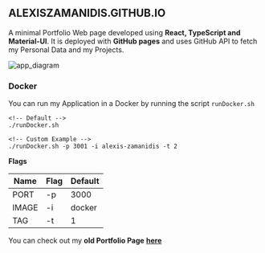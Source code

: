 ## ALEXISZAMANIDIS.GITHUB.IO

A minimal Portfolio Web page developed using **React, TypeScript and Material-UI**. It is deployed with **GitHub pages** and uses GitHub API to fetch my Personal Data and my Projects.

![app_diagram](https://user-images.githubusercontent.com/48658768/93704793-cd4b2280-fb20-11ea-8828-9995b23adc8d.png)

### Docker

You can run my Application in a Docker by running the script `runDocker.sh`

```
<!-- Default -->
./runDocker.sh

<!-- Custom Example -->
./runDocker.sh -p 3001 -i alexis-zamanidis -t 2
```

**Flags**

| Name  | Flag | Default |
| ----- | ---- | ------- |
| PORT  | \-p  | 3000    |
| IMAGE | \-i  | docker  |
| TAG   | \-t  | 1       |

You can check out my **old Portfolio Page** [**here**](https://alexiszamanidis.github.io/old_portfolio)
